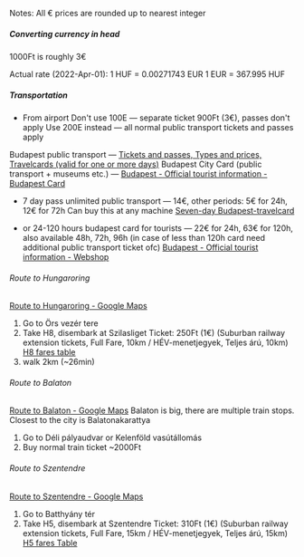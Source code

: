 Notes: All € prices are rounded up to nearest integer

##### Converting currency in head
1000Ft is roughly 3€

Actual rate (2022-Apr-01):
1 HUF = 0.00271743 EUR
1 EUR = 367.995 HUF



##### Transportation
- From airport
Don't use 100E — separate ticket 900Ft (3€), passes don't apply
Use 200E instead — all normal public transport tickets and passes apply

Budapest public transport — [Tickets and passes, Types and prices, Travelcards (valid for one or more days)](https://bkk.hu/en/tickets-and-passes/prices/travelcards-valid-for-one-or-more-days/)
Budapest City Card (public transport + museums etc.) — [Budapest - Official tourist information - Budapest Card](https://www.budapestinfo.hu/budapest-card)

- 7 day pass unlimited public transport — 14€, other periods:  5€ for 24h, 12€ for 72h
Can buy this at any machine
[Seven-day Budapest-travelcard](https://bkk.hu/en/tickets-and-passes/prices/travelcards-valid-for-one-or-more-days/budapest-weekly-ticket.35/)

- or 24-120 hours budapest card for tourists — 22€ for 24h, 63€ for 120h,  also available 48h, 72h, 96h
(in case of less than 120h card need additional public transport ticket ofc)
[Budapest - Official tourist information - Webshop](https://www.budapestinfo.hu/webshop)


###### Route to Hungaroring
[Route to Hungaroring - Google Maps](https://www.google.com/maps/dir//Mogyor%C3%B3d,+Hungaroring,+Hungaroring+utca+10,+2146/@47.5426981,19.0902167,11z/data=!4m9!4m8!1m0!1m5!1m1!1s0x4741cf9b8251d89f:0x37bb8697bf01f56f!2m2!1d19.2506106!2d47.5817111!3e3)
1. Go to Örs vezér tere
2. Take H8, disembark at Szilasliget
Ticket: 250Ft (1€) (Suburban railway extension tickets, Full Fare, 10km / HÉV-menetjegyek, Teljes árú, 10km)
[H8 fares table](https://bkk.hu/apps/docs/hev_tablazat_H8-9.pdf)
3. walk 2km (~26min)

###### Route to Balaton
[Route to Balaton - Google Maps](https://www.google.com/maps/dir//Balatonakarattya,+8172/@47.0166404,18.1747833,15.75z/data=!4m8!4m7!1m0!1m5!1m1!1s0x4769eb7f10ba8677:0xa106dcbf7f9a792f!2m2!1d18.1677778!2d47.0172222)
Balaton is big, there are multiple train stops. Closest to the city is Balatonakarattya
1. Go to Déli pályaudvar or Kelenföld vasútállomás
2. Buy normal train ticket ~2000Ft

###### Route to Szentendre
[Route to Szentendre - Google Maps](https://www.google.com/maps/dir//Szentendre,+2000/@47.6770969,18.9979583,13z/data=!4m8!4m7!1m0!1m5!1m1!1s0x4741d60360a36671:0x400c4290c1e1c20!2m2!1d19.0668602!2d47.6795337)
1. Go to Batthyány tér
2. Take H5, disembark at Szentendre
Ticket: 310Ft (1€) (Suburban railway extension tickets, Full Fare, 15km / HÉV-menetjegyek, Teljes árú, 15km)
[H5 fares Table](https://www.mav-hev.hu/sites/default/files/upload/file_attachment/2021-05/hev%20viteldij%20tablazat%20H5%202104.pdf)

